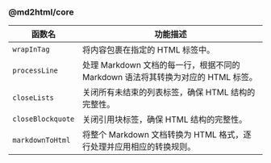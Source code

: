 ### @md2html/core

| 函数名            | 功能描述                                                                         |
| ----------------- | -------------------------------------------------------------------------------- |
| `wrapInTag`       | 将内容包裹在指定的 HTML 标签中。                                                 |
| `processLine`     | 处理 Markdown 文档的每一行，根据不同的 Markdown 语法将其转换为对应的 HTML 标签。 |
| `closeLists`      | 关闭所有未结束的列表标签，确保 HTML 结构的完整性。                               |
| `closeBlockquote` | 关闭引用块标签，确保 HTML 结构的完整性。                                         |
| `markdownToHtml`  | 将整个 Markdown 文档转换为 HTML 格式，逐行处理并应用相应的转换规则。             |

